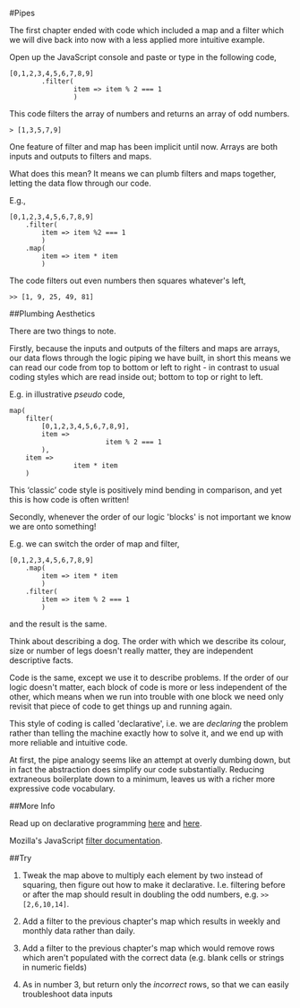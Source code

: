 #Pipes

The first chapter ended with code which included a map and a filter which we will dive back into now with a less applied more intuitive example.

Open up the JavaScript console and paste or type in the following code,

~~~~~~~~
[0,1,2,3,4,5,6,7,8,9]
        .filter(
                item => item % 2 === 1
                )
~~~~~~~~

This code filters the array of numbers and returns an array of odd numbers.

`> [1,3,5,7,9]`

One feature of filter and map has been implicit until now. Arrays are both inputs and outputs to filters and maps.

What does this mean? It means we can plumb filters and maps together, letting the data flow through our code.

E.g.,

~~~~~~~~
[0,1,2,3,4,5,6,7,8,9]
 	.filter(
  		item => item %2 === 1
  		)
 	.map(
  		item => item * item
 		)
~~~~~~~~

The code filters out even numbers then squares whatever's left,

`>> [1, 9, 25, 49, 81]`

##Plumbing Aesthetics

There are two things to note.

Firstly, because the inputs and outputs of the filters and maps are arrays, our data flows through the logic piping we have built, in short this means we can read our code from top to bottom or left to right - in contrast to usual coding styles which are read inside out; bottom to top or right to left.

E.g. in illustrative *pseudo* code,

~~~~~~~~
map(
	filter(
  		[0,1,2,3,4,5,6,7,8,9],
   		item =>
                        item % 2 === 1
  		),
 	item =>
                item * item
	)
~~~~~~~~

This ‘classic’ code style is positively mind bending in comparison, and yet this is how code is often written!

Secondly, whenever the order of our logic 'blocks' is not important we know we are onto something!

E.g. we can switch the order of map and filter,


~~~~~~~~
[0,1,2,3,4,5,6,7,8,9]
 	.map(
  		item => item * item
  		)
 	.filter(
  		item => item % 2 === 1
  		)
~~~~~~~~

and the result is the same.

Think about describing a dog. The order with which we describe its colour, size or number of legs doesn't really matter, they are independent descriptive facts.

Code is the same, except we use it to describe problems. If the order of our logic doesn't matter, each block of code is more or less independent of the other, which means when we run into trouble with one block we need only revisit that piece of code to get things up and running again.

This style of coding is called 'declarative', i.e. we are *declaring* the problem rather than telling the machine exactly how to solve it, and we end up with more reliable and intuitive code.

At first, the pipe analogy seems like an attempt at overly dumbing down, but in fact the abstraction does simplify our code substantially. Reducing extraneous boilerplate down to a minimum, leaves us with a richer more expressive code vocabulary.

##More Info 

Read up on declarative programming [here](https://en.wikipedia.org/wiki/Declarative_programming) and [here](http://latentflip.com/imperative-vs-declarative/).

Mozilla's JavaScript [filter documentation](https://developer.mozilla.org/en/docs/Web/JavaScript/Reference/Global_Objects/Array/filter).

##Try

1) Tweak the map above to multiply each element by two instead of squaring, then figure out how to make it declarative. I.e. filtering before or after the map should result in doubling the odd numbers, e.g. `>> [2,6,10,14]`.

2) Add a filter to the previous chapter's map which results in weekly and monthly data rather than daily.

3) Add a filter to the previous chapter's map which would remove rows which aren't populated with the correct data (e.g. blank cells or strings in numeric fields)

4) As in number 3, but return only the *incorrect* rows, so that we can easily troubleshoot data inputs
